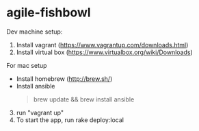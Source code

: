 agile-fishbowl
==============
Dev machine setup:
1) Install vagrant (https://www.vagrantup.com/downloads.html)
2) Install virtual box (https://www.virtualbox.org/wiki/Downloads)

For mac setup 
  - Install homebrew (http://brew.sh/)
  - Install ansible
    > brew update && brew install ansible

3) run "vagrant up"
4) To start the app, run rake deploy:local
